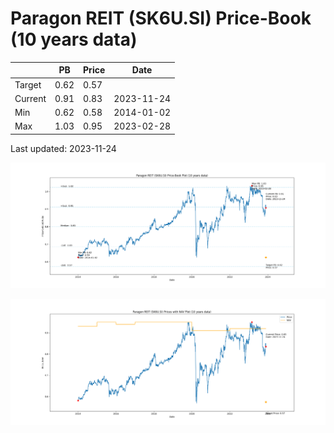 # Paragon REIT (SK6U.SI) Price-Book (10 years data)

|     | PB   | Price | Date       |
|-----|------|-------|------------|
| Target | 0.62 | 0.57  |  |
| Current | 0.91 | 0.83  | 2023-11-24 |
| Min | 0.62 | 0.58  | 2014-01-02 |
| Max | 1.03 | 0.95  | 2023-02-28 |

Last updated: 2023-11-24

![Plot of Price-Book ratio for Paragon REIT (SK6U.SI)](SK6U_pb_10.png)

![Plot of Price with NAV for Paragon REIT (SK6U.SI)](SK6U_price_nav_10.png)
